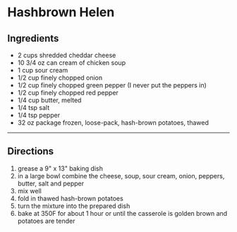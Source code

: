 Hashbrown Helen
================

## Ingredients

- 2 cups shredded cheddar cheese
- 10 3/4 oz can cream of chicken soup
- 1 cup sour cream
- 1/2 cup finely chopped onion
- 1/2 cup finely chopped green pepper (I never put the peppers in)
- 1/2 cup finely chopped red pepper
- 1/4 cup butter, melted
- 1/4 tsp salt
- 1/4 tsp pepper
- 32 oz package frozen, loose-pack, hash-brown potatoes, thawed

---

## Directions

1. grease a 9" x 13" baking dish
1. in a large bowl combine the cheese, soup, sour cream, onion, peppers,
   butter, salt and pepper
1. mix well
1. fold in thawed hash-brown potatoes
1. turn the mixture into the prepared dish
1. bake at 350F for about 1 hour or until the casserole is golden brown and
   potatoes are tender

